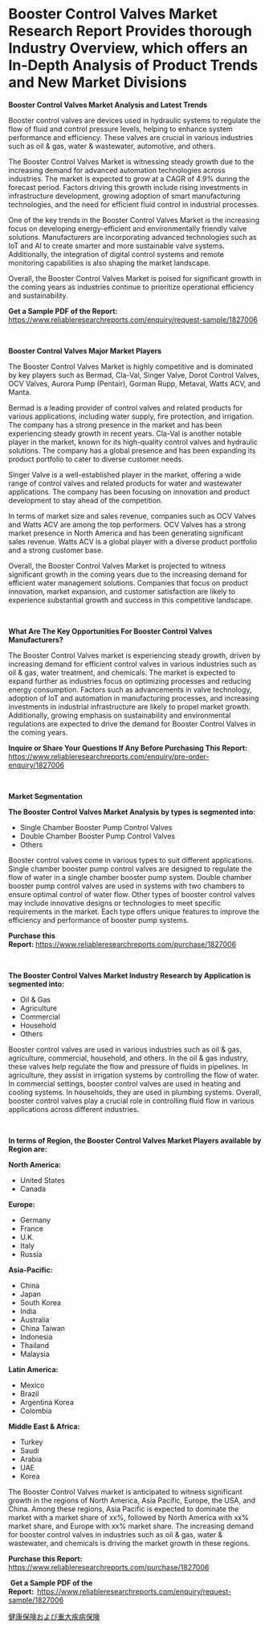<p><h1>Booster Control Valves Market Research Report Provides thorough Industry Overview, which offers an In-Depth Analysis of Product Trends and New Market Divisions</h1></p><p><strong>Booster Control Valves Market Analysis and Latest Trends</strong></p>
<p><p>Booster control valves are devices used in hydraulic systems to regulate the flow of fluid and control pressure levels, helping to enhance system performance and efficiency. These valves are crucial in various industries such as oil & gas, water & wastewater, automotive, and others.</p><p>The Booster Control Valves Market is witnessing steady growth due to the increasing demand for advanced automation technologies across industries. The market is expected to grow at a CAGR of 4.9% during the forecast period. Factors driving this growth include rising investments in infrastructure development, growing adoption of smart manufacturing technologies, and the need for efficient fluid control in industrial processes.</p><p>One of the key trends in the Booster Control Valves Market is the increasing focus on developing energy-efficient and environmentally friendly valve solutions. Manufacturers are incorporating advanced technologies such as IoT and AI to create smarter and more sustainable valve systems. Additionally, the integration of digital control systems and remote monitoring capabilities is also shaping the market landscape.</p><p>Overall, the Booster Control Valves Market is poised for significant growth in the coming years as industries continue to prioritize operational efficiency and sustainability.</p></p>
<p><strong>Get a Sample PDF of the Report:&nbsp;</strong> <a href="https://www.reliableresearchreports.com/enquiry/request-sample/1827006">https://www.reliableresearchreports.com/enquiry/request-sample/1827006</a></p>
<p>&nbsp;</p>
<p><strong>Booster Control Valves Major Market Players</strong></p>
<p><p>The Booster Control Valves Market is highly competitive and is dominated by key players such as Bermad, Cla-Val, Singer Valve, Dorot Control Valves, OCV Valves, Aurora Pump (Pentair), Gorman Rupp, Metaval, Watts ACV, and Manta.</p><p>Bermad is a leading provider of control valves and related products for various applications, including water supply, fire protection, and irrigation. The company has a strong presence in the market and has been experiencing steady growth in recent years. Cla-Val is another notable player in the market, known for its high-quality control valves and hydraulic solutions. The company has a global presence and has been expanding its product portfolio to cater to diverse customer needs.</p><p>Singer Valve is a well-established player in the market, offering a wide range of control valves and related products for water and wastewater applications. The company has been focusing on innovation and product development to stay ahead of the competition.</p><p>In terms of market size and sales revenue, companies such as OCV Valves and Watts ACV are among the top performers. OCV Valves has a strong market presence in North America and has been generating significant sales revenue. Watts ACV is a global player with a diverse product portfolio and a strong customer base.</p><p>Overall, the Booster Control Valves Market is projected to witness significant growth in the coming years due to the increasing demand for efficient water management solutions. Companies that focus on product innovation, market expansion, and customer satisfaction are likely to experience substantial growth and success in this competitive landscape.</p></p>
<p>&nbsp;</p>
<p><strong>What Are The Key Opportunities For Booster Control Valves Manufacturers?</strong></p>
<p><p>The Booster Control Valves market is experiencing steady growth, driven by increasing demand for efficient control valves in various industries such as oil & gas, water treatment, and chemicals. The market is expected to expand further as industries focus on optimizing processes and reducing energy consumption. Factors such as advancements in valve technology, adoption of IoT and automation in manufacturing processes, and increasing investments in industrial infrastructure are likely to propel market growth. Additionally, growing emphasis on sustainability and environmental regulations are expected to drive the demand for Booster Control Valves in the coming years.</p></p>
<p><strong>Inquire or Share Your Questions If Any Before Purchasing This Report:</strong> <a href="https://www.reliableresearchreports.com/enquiry/pre-order-enquiry/1827006">https://www.reliableresearchreports.com/enquiry/pre-order-enquiry/1827006</a></p>
<p>&nbsp;</p>
<p><strong>Market Segmentation</strong></p>
<p><strong>The Booster Control Valves Market Analysis by types is segmented into:</strong></p>
<p><ul><li>Single Chamber Booster Pump Control Valves</li><li>Double Chamber Booster Pump Control Valves</li><li>Others</li></ul></p>
<p><p>Booster control valves come in various types to suit different applications. Single chamber booster pump control valves are designed to regulate the flow of water in a single chamber booster pump system. Double chamber booster pump control valves are used in systems with two chambers to ensure optimal control of water flow. Other types of booster control valves may include innovative designs or technologies to meet specific requirements in the market. Each type offers unique features to improve the efficiency and performance of booster pump systems.</p></p>
<p><strong>Purchase this Report:&nbsp;</strong><a href="https://www.reliableresearchreports.com/purchase/1827006">https://www.reliableresearchreports.com/purchase/1827006</a></p>
<p>&nbsp;</p>
<p><strong>The Booster Control Valves Market Industry Research by Application is segmented into:</strong></p>
<p><ul><li>Oil & Gas</li><li>Agriculture</li><li>Commercial</li><li>Household</li><li>Others</li></ul></p>
<p><p>Booster control valves are used in various industries such as oil & gas, agriculture, commercial, household, and others. In the oil & gas industry, these valves help regulate the flow and pressure of fluids in pipelines. In agriculture, they assist in irrigation systems by controlling the flow of water. In commercial settings, booster control valves are used in heating and cooling systems. In households, they are used in plumbing systems. Overall, booster control valves play a crucial role in controlling fluid flow in various applications across different industries.</p></p>
<p>&nbsp;</p>
<p><strong>In terms of Region, the Booster Control Valves Market Players available by Region are:</strong></p>
<p>
    <p> <strong> North America: </strong>
        <ul>
            <li>United States</li>
            <li>Canada</li>
        </ul>
        </p> 
    <p> <strong> Europe: </strong>
        <ul>
            <li>Germany</li>
            <li>France</li>
            <li>U.K.</li>
            <li>Italy</li>
            <li>Russia</li>
        </ul>
        </p> 
    <p> <strong> Asia-Pacific: </strong>
        <ul>
            <li>China</li>
            <li>Japan</li>
            <li>South Korea</li>
            <li>India</li>
            <li>Australia</li>
            <li>China Taiwan</li>
            <li>Indonesia</li>
            <li>Thailand</li>
            <li>Malaysia</li>
        </ul>
        </p> 
    <p> <strong> Latin America: </strong>
        <ul>
            <li>Mexico</li>
            <li>Brazil</li>
            <li>Argentina Korea</li>
            <li>Colombia</li>
        </ul>
        </p> 
    <p> <strong> Middle East & Africa: </strong>
        <ul>
            <li>Turkey</li>
            <li>Saudi</li>
            <li>Arabia</li>
            <li>UAE</li>
            <li>Korea</li>
        </ul>
    </p>
    </p>
<p><p>The Booster Control Valves market is anticipated to witness significant growth in the regions of North America, Asia Pacific, Europe, the USA, and China. Among these regions, Asia Pacific is expected to dominate the market with a market share of xx%, followed by North America with xx% market share, and Europe with xx% market share. The increasing demand for booster control valves in industries such as oil & gas, water & wastewater, and chemicals is driving the market growth in these regions.</p></p>
<p><strong>Purchase this Report: </strong><a href="https://www.reliableresearchreports.com/purchase/1827006">https://www.reliableresearchreports.com/purchase/1827006</a></p>
<p>&nbsp;<strong>Get a Sample PDF of the Report:&nbsp;&nbsp;</strong><a href="https://www.reliableresearchreports.com/enquiry/request-sample/1827006">https://www.reliableresearchreports.com/enquiry/request-sample/1827006</a></p>
<p><strong></strong></p>
<p><p><a href="https://github.com/mohamedbakry57/Market-Research-Report-List-3/blob/main/685296513480.md">健康保険および重大疾病保険</a></p></p>